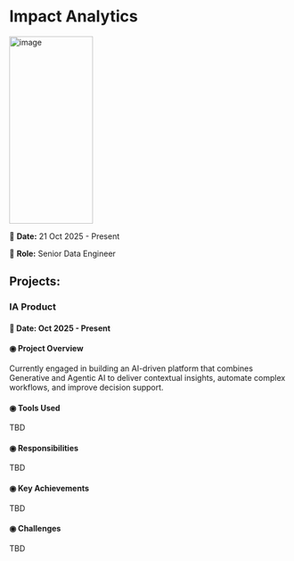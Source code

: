 # Impact Analytics

<img width="150" height="336" alt="image" src="https://github.com/user-attachments/assets/a12eac82-e802-420f-a38e-9d879ef6d5e5" />

📅 **Date:** 21 Oct 2025 - Present

👤 **Role:** Senior Data Engineer

## Projects:

### **IA Product**

#### 📅 **Date:** Oct 2025 - Present

#### **◉ Project Overview**
Currently engaged in building an AI-driven platform that combines Generative and Agentic AI to deliver contextual insights, automate complex workflows, and improve decision support.

#### **◉ Tools Used** 
TBD

#### **◉ Responsibilities**
TBD

#### **◉ Key Achievements**
TBD

#### **◉ Challenges**
TBD
